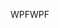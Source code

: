 <span data-ttu-id="94b65-101">WPF</span><span class="sxs-lookup"><span data-stu-id="94b65-101">WPF</span></span>